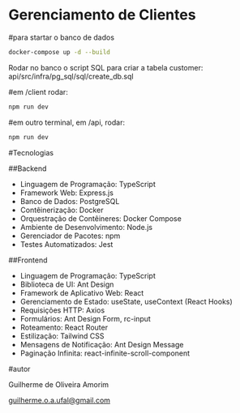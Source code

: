 # Gerenciamento de Clientes

#para startar o banco de dados
```bash
docker-compose up -d --build
```

Rodar no banco o script SQL para criar a tabela customer: api/src/infra/pg_sql/sql/create_db.sql

#em /client rodar:
```bash
npm run dev
```

#em outro terminal, em /api, rodar:
```bash
npm run dev
```
#Tecnologias

##Backend

- Linguagem de Programação: TypeScript
- Framework Web: Express.js
- Banco de Dados: PostgreSQL
- Contêinerização: Docker
- Orquestração de Contêineres: Docker Compose
- Ambiente de Desenvolvimento: Node.js
- Gerenciador de Pacotes: npm
- Testes Automatizados: Jest

##Frontend

- Linguagem de Programação: TypeScript
- Biblioteca de UI: Ant Design
- Framework de Aplicativo Web: React
- Gerenciamento de Estado: useState, useContext (React Hooks)
- Requisições HTTP: Axios
- Formulários: Ant Design Form, rc-input
- Roteamento: React Router
- Estilização: Tailwind CSS
- Mensagens de Notificação: Ant Design Message
- Paginação Infinita: react-infinite-scroll-component

#autor

Guilherme de Oliveira Amorim

guilherme.o.a.ufal@gmail.com